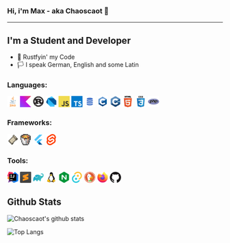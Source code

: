 ### Hi, i'm Max - aka Chaoscaot 👋

---

## I'm a Student and Developer

- 🌱 Rustfyin' my Code
- 🏳 I speak German, English and some Latin

### Languages:

 <img float="left" alt="Java" width="26px" src="https://raw.githubusercontent.com/github/explore/main/topics/java/java.png" /> 
 <img float="left" alt="Kotlin" width="26px" src="https://raw.githubusercontent.com/github/explore/main/topics/kotlin/kotlin.png" /> 
 <img float="left" alt="Rust" width="26px" src="https://raw.githubusercontent.com/github/explore/main/topics/rust/rust.png" /> 
 <img float="left" alt="Dart" width="26px" src="https://raw.githubusercontent.com/github/explore/main/topics/dart/dart.png" /> 
 <img float="left" alt="javascript" width="26px" src="https://raw.githubusercontent.com/github/explore/main/topics/javascript/javascript.png" /> 
 <img float="left" alt="typescript" width="26px" src="https://raw.githubusercontent.com/github/explore/main/topics/typescript/typescript.png" /> 
 <img float="left" alt="SQL" width="26px" src="https://raw.githubusercontent.com/github/explore/main/topics/sql/sql.png" />
 <img float="left" alt="C" width="26px" src="https://raw.githubusercontent.com/github/explore/main/topics/c/c.png" />
 <img float="left" alt="CPP" width="26px" src="https://raw.githubusercontent.com/github/explore/main/topics/cpp/cpp.png" />
 <img float="left" alt="HTML" width="26px" src="https://raw.githubusercontent.com/github/explore/main/topics/html/html.png" />
 <img float="left" alt="CSS" width="26px" src="https://raw.githubusercontent.com/github/explore/main/topics/css/css.png" />
 <img float="left" alt="PHP" width="26px" src="https://raw.githubusercontent.com/github/explore/main/topics/php/php.png" />

### Frameworks: 

 <img float="left" alt="Fabric" width="26px" src="https://raw.githubusercontent.com/github/explore/main/topics/fabricmc/fabricmc.png" /> 
 <img float="left" alt="Bukkit" width="26px" src="https://raw.githubusercontent.com/github/explore/main/topics/bukkit/bukkit.png" /> 
 <img float="left" alt="Flutter" width="26px" src="https://raw.githubusercontent.com/github/explore/main/topics/flutter/flutter.png" /> 
 <img float="left" alt="Svelte" width="26px" src="https://raw.githubusercontent.com/github/explore/main/topics/svelte/svelte.png" /> 

### Tools:

<img float="left" alt="Intellij Idea" width="26px" src="https://raw.githubusercontent.com/github/explore/main/topics/intellij-idea/intellij-idea.png" /> 
<img float="left" alt="Sublime-Text" width="26px" src="https://raw.githubusercontent.com/github/explore/main/topics/sublime-text/sublime-text.png" /> 
<img float="left" alt="Gradle" width="26px" src="https://raw.githubusercontent.com/github/explore/main/topics/gradle/gradle.png" /> 
<img float="left" alt="Linux" width="26px" src="https://raw.githubusercontent.com/github/explore/main/topics/linux/linux.png" /> 
<img float="left" alt="Nginx" width="26px" src="https://raw.githubusercontent.com/github/explore/main/topics/nginx/nginx.png" />
<img float="left" alt="Tauri" width="26px" src="https://raw.githubusercontent.com/github/explore/main/topics/tauri/tauri.png" />
<img float="left" alt="Duckduckgo" width="26px" src="https://raw.githubusercontent.com/github/explore/main/topics/duckduckgo/duckduckgo.png" />
<img float="left" alt="Firefox" width="26px" src="https://raw.githubusercontent.com/github/explore/main/topics/firefox/firefox.png" />
<img float="left" alt="Github" width="26px" src="https://raw.githubusercontent.com/github/explore/main/topics/github/github.png" />

## Github Stats

![Chaoscaot's github stats](https://github-readme-stats.vercel.app/api?username=Chaoscaot&count_private=true&theme=dark&show_icons=true)

![Top Langs](https://github-readme-stats.vercel.app/api/top-langs/?username=Chaoscaot&count_private=true&theme=dark&show_icons=true)

